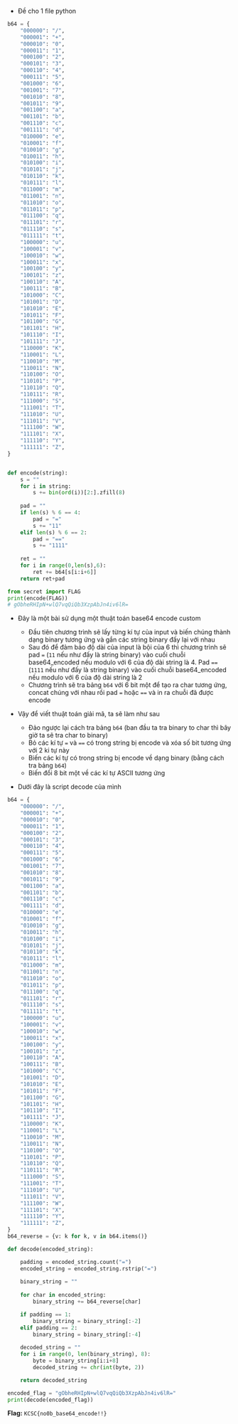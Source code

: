 - Đề cho 1 file python

```python
b64 = {
    "000000": "/",
    "000001": "+",
    "000010": "0",
    "000011": "1",
    "000100": "2",
    "000101": "3",
    "000110": "4",
    "000111": "5",
    "001000": "6",
    "001001": "7",
    "001010": "8",
    "001011": "9",
    "001100": "a",
    "001101": "b",
    "001110": "c",
    "001111": "d",
    "010000": "e",
    "010001": "f",
    "010010": "g",
    "010011": "h",
    "010100": "i",
    "010101": "j",
    "010110": "k",
    "010111": "l",
    "011000": "m",
    "011001": "n",
    "011010": "o",
    "011011": "p",
    "011100": "q",
    "011101": "r",
    "011110": "s",
    "011111": "t",
    "100000": "u",
    "100001": "v",
    "100010": "w",
    "100011": "x",
    "100100": "y",
    "100101": "z",
    "100110": "A",
    "100111": "B",
    "101000": "C",
    "101001": "D",
    "101010": "E",
    "101011": "F",
    "101100": "G",
    "101101": "H",
    "101110": "I",
    "101111": "J",
    "110000": "K",
    "110001": "L",
    "110010": "M",
    "110011": "N",
    "110100": "O",
    "110101": "P",
    "110110": "Q",
    "110111": "R",
    "111000": "S",
    "111001": "T",
    "111010": "U",
    "111011": "V",
    "111100": "W",
    "111101": "X",
    "111110": "Y",
    "111111": "Z",
}


def encode(string):
    s = ""
    for i in string:
        s += bin(ord(i))[2:].zfill(8)
    
    pad = ""
    if len(s) % 6 == 4:
        pad = "="
        s += "11"
    elif len(s) % 6 == 2:
        pad = "=="
        s += "1111"
    
    ret = ""
    for i in range(0,len(s),6):
        ret += b64[s[i:i+6]]
    return ret+pad

from secret import FLAG
print(encode(FLAG))
# gObheRHIpN+wlQ7vqQiQb3XzpAbJn4iv6lR=
```
- Đây là một bài sử dụng một thuật toán base64 encode custom
  + Đầu tiên chương trình sẽ lấy từng kí tự của input và biến chúng thành dạng binary tương ứng và gắn các string binary đấy lại với nhau
  + Sau đó để đảm bảo độ dài của input là bội của 6 thì chương trình sẽ pad `=` (`11` nếu như đấy là string binary) vào cuối chuỗi base64_encoded nếu modulo với 6 của độ dài string là 4. Pad `==` (`1111` nếu như đấy là string binary) vào cuối chuỗi base64_encoded nếu modulo với 6 của độ dài string là 2
  + Chương trình sẽ tra bảng `b64` với 6 bit một để tạo ra char tương ứng, concat chúng với nhau rồi pad `=` hoặc `==` và in ra chuỗi đã được encode

- Vậy để viết thuật toán giải mã, ta sẽ làm như sau
  + Đảo ngược lại cách tra bảng `b64` (ban đầu ta tra binary to char thì bây giờ ta sẽ tra char to binary)
  + Bỏ các kí tự `=` và `==` có trong string bị encode và xóa số bit tương ứng với 2 ki tự này
  + Biến các kí tự có trong string bị encode về dạng binary (bằng cách tra bảng `b64`)
  + Biến đổi 8 bit một về các kí tự ASCII tương ứng

- Dưới đây là script decode của mình
```python
b64 = {
    "000000": "/",
    "000001": "+",
    "000010": "0",
    "000011": "1",
    "000100": "2",
    "000101": "3",
    "000110": "4",
    "000111": "5",
    "001000": "6",
    "001001": "7",
    "001010": "8",
    "001011": "9",
    "001100": "a",
    "001101": "b",
    "001110": "c",
    "001111": "d",
    "010000": "e",
    "010001": "f",
    "010010": "g",
    "010011": "h",
    "010100": "i",
    "010101": "j",
    "010110": "k",
    "010111": "l",
    "011000": "m",
    "011001": "n",
    "011010": "o",
    "011011": "p",
    "011100": "q",
    "011101": "r",
    "011110": "s",
    "011111": "t",
    "100000": "u",
    "100001": "v",
    "100010": "w",
    "100011": "x",
    "100100": "y",
    "100101": "z",
    "100110": "A",
    "100111": "B",
    "101000": "C",
    "101001": "D",
    "101010": "E",
    "101011": "F",
    "101100": "G",
    "101101": "H",
    "101110": "I",
    "101111": "J",
    "110000": "K",
    "110001": "L",
    "110010": "M",
    "110011": "N",
    "110100": "O",
    "110101": "P",
    "110110": "Q",
    "110111": "R",
    "111000": "S",
    "111001": "T",
    "111010": "U",
    "111011": "V",
    "111100": "W",
    "111101": "X",
    "111110": "Y",
    "111111": "Z",
}
b64_reverse = {v: k for k, v in b64.items()}

def decode(encoded_string):

    padding = encoded_string.count("=")
    encoded_string = encoded_string.rstrip("=")
    
    binary_string = ""
    
    for char in encoded_string:
        binary_string += b64_reverse[char]

    if padding == 1:
        binary_string = binary_string[:-2]  
    elif padding == 2:
        binary_string = binary_string[:-4]  
  
    decoded_string = ""
    for i in range(0, len(binary_string), 8):
        byte = binary_string[i:i+8]
        decoded_string += chr(int(byte, 2))

    return decoded_string

encoded_flag = "gObheRHIpN+wlQ7vqQiQb3XzpAbJn4iv6lR="
print(decode(encoded_flag))

```
**Flag:** `KCSC{no0b_base64_encode!!}`
